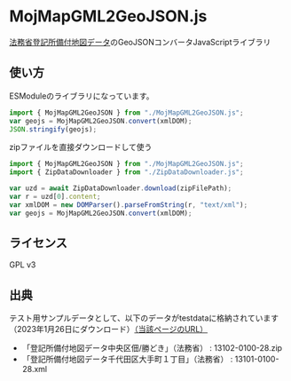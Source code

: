 # MojMapGML2GeoJSON.js
[法務省登記所備付地図データ](https://www.moj.go.jp/MINJI/minji05_00494.html)のGeoJSONコンバータJavaScriptライブラリ


## 使い方

ESModuleのライブラリになっています。

``` javascript
import { MojMapGML2GeoJSON } from "./MojMapGML2GeoJSON.js";
var geojs = MojMapGML2GeoJSON.convert(xmlDOM);
JSON.stringify(geojs);
```

zipファイルを直接ダウンロードして使う
```javascript
import { MojMapGML2GeoJSON } from "./MojMapGML2GeoJSON.js";
import { ZipDataDownloader } from "./ZipDataDownloader.js";

var uzd = await ZipDataDownloader.download(zipFilePath);
var r = uzd[0].content;
var xmlDOM = new DOMParser().parseFromString(r, "text/xml");
var geojs = MojMapGML2GeoJSON.convert(xmlDOM);
```

## ライセンス
GPL v3

## 出典

テスト用サンプルデータとして、以下のデータがtestdataに格納されています（2023年1月26日にダウンロード）[（当該ページのURL）](https://www.moj.go.jp/MINJI/minji05_00494.html)
* 「登記所備付地図データ中央区佃/勝どき」（法務省） : 13102-0100-28.zip
* 「登記所備付地図データ千代田区大手町１丁目」（法務省） : 13101-0100-28.xml